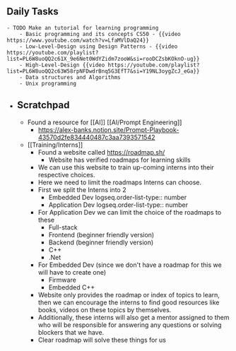 ## Daily Tasks
	- TODO Make an tutorial for learning programming
		- Basic programming and its concepts CS50 - {{video https://www.youtube.com/watch?v=LfaMVlDaQ24}}
		- Low-Level-Design using Design Patterns - {{video https://youtube.com/playlist?list=PL6W8uoQQ2c61X_9e6Net0WdYZidm7zooW&si=rooDCZsbKOknO-ug}}
		- High-Level-Design {{video https://youtube.com/playlist?list=PL6W8uoQQ2c63W58rpNFDwdrBnq5G3EfT7&si=Y19NL3oygZcJ_eGa}}
		- Data structures and Algorithms
		- Unix programming
- ## Scratchpad
	- Found a resource for [[AI]] [[AI/Prompt Engineering]]
		- https://alex-banks.notion.site/Prompt-Playbook-43570d2fe834440487c3aa7393571542
	- [[Training/Interns]]
		- Found a website called https://roadmap.sh/
			- Website has verified roadmaps for learning skills
		- We can use this website to train up-coming interns into their respective choices.
		- Here we need to limit the roadmaps Interns can choose.
		- First we split the Interns into 2
			- Embedded Dev
			  logseq.order-list-type:: number
			- Application Dev
			  logseq.order-list-type:: number
		- For Application Dev we can limit the choice of the roadmaps to these
			- Full-stack
			- Frontend (beginner friendly version)
			- Backend (beginner friendly version)
			- C++
			- .Net
		- For Embedded Dev (since we don't have a roadmap for this we will have to create one)
			- Firmware
			- Embedded C++
		- Website only provides the roadmap or index of topics to learn, then we can encourage the interns to find good resources like books, videos on these topics by themselves.
		- Additionally, these interns will also get a mentor assigned to them who will be responsible for answering any questions or solving blockers that we have.
		- Clear roadmap will solve these things for us